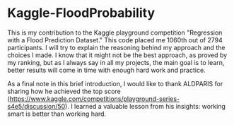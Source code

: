 # Kaggle-FloodProbability
This is my contribution to the Kaggle playground competition "Regression with a Flood Prediction Dataset." This code placed me 1060th out of 2794 participants. I will try to explain the reasoning behind my approach and the choices I made. I know that it might not be the best approach, as proved by my ranking, but as I always say in all my projects, the main goal is to learn, better results will come in time with enough hard work and practice.

As a final note in this brief introduction, I would like to thank ALDPARIS for sharing how he achieved the top score (https://www.kaggle.com/competitions/playground-series-s4e5/discussion/50). I learned a valuable lesson from his insights: working smart is better than working hard.
